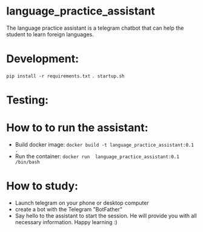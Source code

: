 # language_practice_assistant
The language practice assistant is a telegram chatbot that can help the student to learn foreign languages.

# Development:
`pip install -r requirements.txt`
`. startup.sh`

# Testing:


# How to to run the assistant:
- Build docker image: `docker build -t language_practice_assistant:0.1 .` 
- Run the container: `docker run  language_practice_assistant:0.1 /bin/bash`

# How to study:
- Launch telegram on your phone or desktop computer
- create a bot with the Telegram "BotFather"
- Say hello to the assistant to start the session. He will provide you with all necessary information. Happy learning :)
